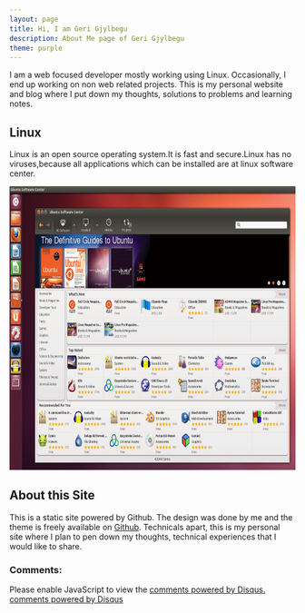 ```yaml
---
layout: page
title: Hi, I am Geri Gjylbegu
description: About Me page of Geri Gjylbegu
theme: purple
---
```


I am a web focused developer mostly working using Linux. Occasionally, I end up working on non web related projects.
This is my personal website and blog where I put down my thoughts, solutions to problems and learning notes.

## Linux

Linux is an open source operating system.It is fast and secure.Linux has no viruses,because all applications which can be installed are at linux software center.

<img src="https://raw.githubusercontent.com/gerigjylbegu/Blog/gh-pages/assets/images/About%20Me/ubuntu-software-center-ubuntu12.04.png" width="750" height="500">

## About this Site

This is a static site powered by Github. The design was done by me and the theme is freely available on [Github](https://github.com/olakara/JekyllMetro). 
Technicals apart, this is my personal site where I plan to pen down my thoughts, technical experiences that I would like to share.

### Comments:

<div id="disqus_thread"></div>
<script type="text/javascript">
  /* * * CONFIGURATION VARIABLES: EDIT BEFORE PASTING INTO YOUR WEBPAGE * * */
  var disqus_shortname = '{{site.disqushandler}}';

  /* * * DON'T EDIT BELOW THIS LINE * * */
  (function() {
      var dsq = document.createElement('script'); dsq.type = 'text/javascript'; dsq.async = true;
      dsq.src = '//' + disqus_shortname + '.disqus.com/embed.js';
      (document.getElementsByTagName('head')[0] || document.getElementsByTagName('body')[0]).appendChild(dsq);
  })();
</script>
<noscript>Please enable JavaScript to view the <a href="http://disqus.com/?ref_noscript">comments powered by Disqus.</a></noscript>
<a href="http://disqus.com" class="dsq-brlink">comments powered by <span class="logo-disqus">Disqus</span></a>
